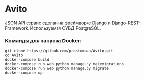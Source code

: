 <h1> Avito </h1>
JSON API сервис сделан на фреймворке Django и Django-REST-Framework. Используемая СУБД PostgreSQL.

### Команды для запуска Docker:

```
git clone https://github.com/prostomusa/Avito.git
cd Avito
docker-compose build
docker-compose run web python manage.py makemigrations
docker-compose run web python manage.py migrate
docker-compose up
```
